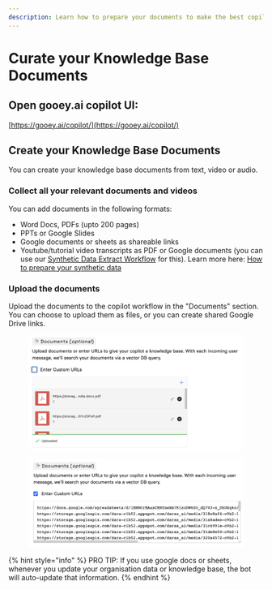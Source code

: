 ```yaml
---
description: Learn how to prepare your documents to make the best copilot for your use case
---
```


# Curate your Knowledge Base Documents

## Open gooey.ai copilot UI:

[https://gooey.ai/copilot/](https://gooey.ai/copilot/)

## Create your Knowledge Base Documents&#x20;

You can create your knowledge base documents from text, video or audio.

### Collect all your relevant documents and videos&#x20;

You can add documents in the following formats:&#x20;

* Word Docs, PDFs (upto 200 pages)&#x20;
* PPTs or Google Slides
* Google documents or sheets as shareable links&#x20;
* Youtube/tutorial video transcripts as PDF or Google documents (you can use our [Synthetic Data Extract Workflow](https://gooey.ai/doc-extract) for this). Learn more here: [How to prepare your synthetic data](prepare-synthetic-data.md)

### Upload the documents

Upload the documents to the copilot workflow in the "Documents" section. You can choose to upload them as files, or you can create shared Google Drive links.&#x20;

<div>

<figure><img src="../../.gitbook/assets/Screenshot 2023-10-27 at 1.56.01 PM.png" alt=""><figcaption></figcaption></figure>

 

<figure><img src="../../.gitbook/assets/Screenshot 2023-10-27 at 1.55.48 PM.png" alt=""><figcaption></figcaption></figure>

</div>

{% hint style="info" %}
PRO TIP: If you use google docs or sheets, whenever you update your organisation data or knowledge base, the bot will auto-update that information.&#x20;
{% endhint %}

###
